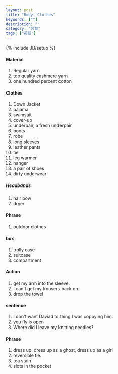 ```yaml
---
layout: post
title: "Body: Clothes"
keywords: [""]
description: ""
category: "言葉"
tags: ["英語"]
---
```

{% include JB/setup %}

#### Material
1. Regular yarn
2. top quality cashmere yarn
3. one hundred percent cotton

#### Clothes
1. Down Jacket
2. pajama
4. swimsuit
5. cover-up
6. underpair, a fresh underpair
7. boots
8. robe
1. long sleeves
2. leather pants
3. tie
4. leg warmer
5. hanger
6. a pair of shoes
7. dirty underwear


##### Headbands
1. hair bow
2. dryer

#### Phrase

####
1. outdoor clothes

#### box
1. trolly case
2. suitcase
3. compartment


#### Action
1. get my arm into the sleeve.
2. I can't get my trousers back on.
3. drop the towel

#### sentence
1. I don't want Daviad to thing I was coppying him.
2. you fly is open
3. Where did I leave my knitting needles?


#### Phrase
1. dress up: dress up as a ghost, dress up as a girl
2. reversible tie.
3. tea stain
4. slots in the pocket


